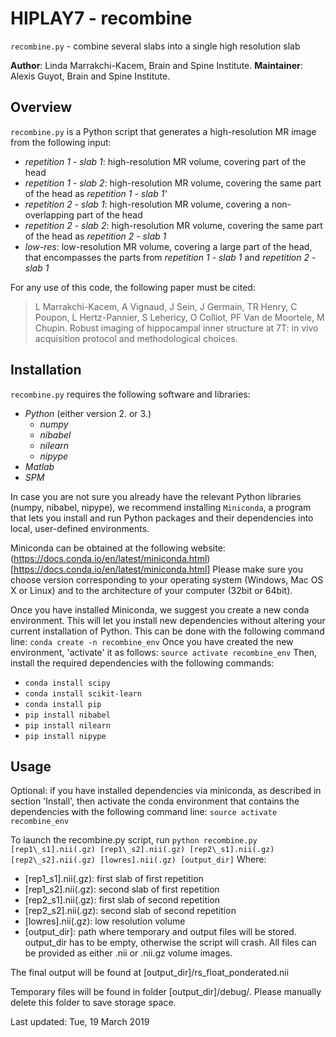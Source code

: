 # HIPLAY7 - recombine

`recombine.py` - combine several slabs into a single high resolution slab

**Author**: Linda Marrakchi-Kacem, Brain and Spine Institute.
**Maintainer**: Alexis Guyot, Brain and Spine Institute.


## Overview

`recombine.py` is a Python script that generates a high-resolution MR
image from the following input:
   - _repetition 1 - slab 1_: high-resolution MR volume, covering part of the head 
   - _repetition 1 - slab 2_: high-resolution MR volume, covering the same part of the head as _repetition  1 - slab 1'_
   - _repetition 2 - slab 1_: high-resolution MR volume, covering a non-overlapping part of the head
   - _repetition 2 - slab 2_: high-resolution MR volume, covering the same part of the head as _repetition  2 - slab 1_
   - _low-res_: low-resolution MR volume, covering a large part of the head, that encompasses the parts from _repetition 1 - slab 1_ and _repetition 2 - slab 1_

For any use of this code, the following paper must be cited:
> L Marrakchi-Kacem, A Vignaud, J Sein, J Germain, TR Henry, C Poupon, 
> L Hertz-Pannier, S Lehericy, O Colliot, PF Van de Moortele, M Chupin. 
> Robust imaging of hippocampal inner structure at 7T: in vivo
> acquisition protocol and methodological choices.


## Installation

`recombine.py` requires the following software and libraries:
- _Python_ (either version 2. or 3.)
    - _numpy_
    - _nibabel_
    - _nilearn_
    - _nipype_
- _Matlab_
- _SPM_

In case you are not sure you already have the relevant Python libraries
(numpy, nibabel, nipype), we recommend installing `Miniconda`, a program
that lets you install and run Python packages and their dependencies
into local, user-defined environments.

Miniconda can be obtained at the following website:
(https://docs.conda.io/en/latest/miniconda.html)[https://docs.conda.io/en/latest/miniconda.html]
Please make sure you choose version corresponding to your operating
system (Windows, Mac OS X or Linux) and to the architecture of your
computer (32bit or 64bit).

Once you have installed Miniconda, we suggest you create a new conda
environment. This will let you install new dependencies without
altering your current installation of Python. This can be done with the
following command line: `conda create -n recombine_env`
Once you have created the new environment, 'activate' it as follows:
`source activate recombine_env`
Then, install the required dependencies with the following commands:
- `conda install scipy`
- `conda install scikit-learn`
- `conda install pip`
- `pip install nibabel`
- `pip install nilearn`
- `pip install nipype`


## Usage

Optional: if you have installed dependencies via miniconda, as described in section 'Install', then activate the conda environment that contains the dependencies with the following command line:
`source activate recombine_env`

To launch the recombine.py script, run
`python recombine.py [rep1\_s1].nii(.gz) [rep1\_s2].nii(.gz) [rep2\_s1].nii(.gz) [rep2\_s2].nii(.gz) [lowres].nii(.gz) [output_dir]`
Where:
- [rep1\_s1].nii(.gz): first slab of first repetition
- [rep1\_s2].nii(.gz): second slab of first repetition
- [rep2\_s1].nii(.gz): first slab of second repetition
- [rep2\_s2].nii(.gz): second slab of second repetition
- [lowres].nii(.gz): low resolution volume
- [output\_dir]: path where temporary and output files will be stored. output\_dir has to be empty, otherwise the script will crash.
All files can be provided as either .nii or .nii.gz volume images.

The final output will be found at [output\_dir]/rs\_float\_ponderated.nii

Temporary files will be found in folder [output\_dir]/debug/.
Please manually delete this folder to save storage space.


Last updated: Tue, 19 March 2019
